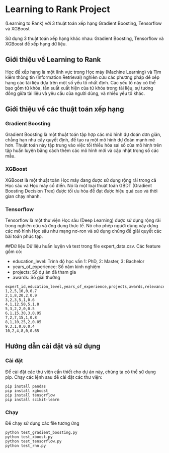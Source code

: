 # Learning to Rank Project
(Learning to Rank) với 3 thuật toán xếp hạng Gradient Boosting, Tensorflow và XGBoost

Sử dụng 3 thuật toán xếp hạng khác nhau: Gradient Boosting, Tensorflow và XGBoost để xếp hạng dữ liệu.

## Giới thiệu về Learning to Rank
Học để xếp hạng là một lĩnh vực trong Học máy (Machine Learning) và Tìm kiếm thông tin (Information Retrieval) nghiên cứu các phương pháp để xếp hạng các tài liệu dựa trên một số yếu tố nhất định. Các yếu tố này có thể bao gồm từ khóa, tần suất xuất hiện của từ khóa trong tài liệu, sự tương đồng giữa tài liệu và yêu cầu của người dùng, và nhiều yếu tố khác.

## Giới thiệu về các thuật toán xếp hạng

### Gradient Boosting
Gradient Boosting là một thuật toán tập hợp các mô hình dự đoán đơn giản, chẳng hạn như cây quyết định, để tạo ra một mô hình dự đoán mạnh mẽ hơn. Thuật toán này tập trung vào việc tối thiểu hóa sai số của mô hình trên tập huấn luyện bằng cách thêm các mô hình mới và cập nhật trọng số các mẫu.

### XGBoost
XGBoost là một thuật toán Học máy đang được sử dụng rộng rãi trong cả Học sâu và Học máy cổ điển. Nó là một loại thuật toán GBDT (Gradient Boosting Decision Tree) được tối ưu hóa để đạt được hiệu quả cao và thời gian chạy nhanh.

### Tensorflow
Tensorflow là một thư viện Học sâu (Deep Learning) được sử dụng rộng rãi trong nghiên cứu và ứng dụng thực tế. Nó cho phép người dùng xây dựng các mô hình Học sâu như mạng nơ-ron và sử dụng chúng để giải quyết các bài toán phức tạp.

##Dữ liệu
Dữ liệu huấn luyện và test trong file expert_data.csv. Các feature gồm có:
- education_level: Trình độ học vấn 1: PhD, 2: Master, 3: Bachelor
- years_of_experience: Số năm kinh nghiệm
- projects: Số dự án đã tham gia
- awards: Số giải thưởng
```data
expert_id,education_level,years_of_experience,projects,awards,relevance_score
1,2,5,10,0,0.7
2,1,8,20,2,0.9
3,2,3,5,1,0.6
4,1,12,50,5,1.0
5,3,2,2,0,0.5
6,1,15,30,3,0.95
7,2,7,15,1,0.8
8,1,10,25,2,0.85
9,3,1,0,0,0.4
10,2,4,8,0,0.65

```


## Hướng dẫn cài đặt và sử dụng
### Cài đặt
Để cài đặt các thư viện cần thiết cho dự án này, chúng ta có thể sử dụng pip. Chạy các lệnh sau để cài đặt các thư viện:
```
pip install pandas
pip install xgboost
pip install tensorflow
pip install scikit-learn
```
### Chạy
Để chạy sử dụng các file tương ứng
```
python test_gradient_boosting.py 
python test_xboost.py
python test_tensorflow.py
python test_rnn.py
```